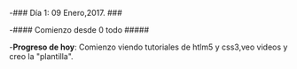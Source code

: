 -### Día 1: 09 Enero,2017. ###

-####  Comienzo desde 0 todo #####

-**Progreso de hoy**: Comienzo viendo tutoriales de htlm5 y css3,veo videos y creo la "plantilla".
